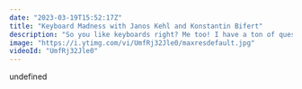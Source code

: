```yaml
---
date: "2023-03-19T15:52:17Z"
title: "Keyboard Madness with Janos Kehl and Konstantin Bifert"
description: "So you like keyboards right? Me too! I have a ton of questions so I have asked keyboard experts Janos and Konstantin to join me on a live stream and answer all of them 🔥🌶️🥳"
image: "https://i.ytimg.com/vi/UmfRj32Jle0/maxresdefault.jpg"
videoId: "UmfRj32Jle0"
---
```


undefined